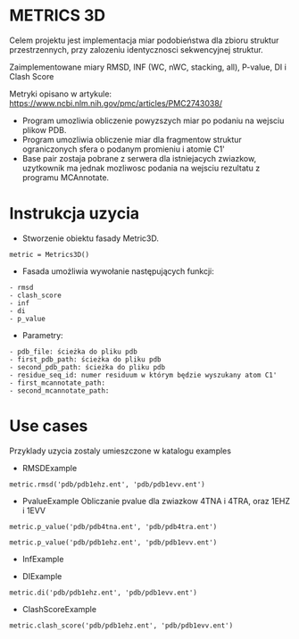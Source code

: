 # METRICS 3D

Celem projektu jest implementacja miar podobieństwa dla zbioru struktur przestrzennych,
przy zalozeniu identycznosci sekwencyjnej struktur.

Zaimplementowane miary
RMSD, INF (WC, nWC, stacking, all), P-value, DI i Clash Score

Metryki opisano w artykule: https://www.ncbi.nlm.nih.gov/pmc/articles/PMC2743038/

- Program umozliwia obliczenie powyzszych miar po podaniu na wejsciu plikow PDB.
- Program umozliwia obliczenie miar dla fragmentow struktur ograniczonych sfera o podanym promieniu i atomie C1'
- Base pair zostaja pobrane z serwera dla istniejacych zwiazkow, uzytkownik ma jednak mozliwosc podania na wejsciu rezultatu z programu MCAnnotate.

# Instrukcja uzycia

- Stworzenie obiektu fasady Metric3D.
```
metric = Metrics3D()
```
- Fasada umożliwia wywołanie następujących funkcji:
```
- rmsd
- clash_score
- inf
- di
- p_value
```
- Parametry:
```
- pdb_file: ścieżka do pliku pdb
- first_pdb_path: ścieżka do pliku pdb
- second_pdb_path: ścieżka do pliku pdb
- residue_seq_id: numer residuum w którym będzie wyszukany atom C1'
- first_mcannotate_path:
- second_mcannotate_path:
```


# Use cases

Przyklady uzycia zostaly umieszczone w katalogu examples

+ RMSDExample
```
metric.rmsd('pdb/pdb1ehz.ent', 'pdb/pdb1evv.ent')
```
+ PvalueExample
Obliczanie pvalue dla zwiazkow 4TNA i 4TRA, oraz 1EHZ i 1EVV
```
metric.p_value('pdb/pdb4tna.ent', 'pdb/pdb4tra.ent')

metric.p_value('pdb/pdb1ehz.ent', 'pdb/pdb1evv.ent')
```
+ InfExample

+ DIExample
```
metric.di('pdb/pdb1ehz.ent', 'pdb/pdb1evv.ent')
```
+ ClashScoreExample
```
metric.clash_score('pdb/pdb1ehz.ent', 'pdb/pdb1evv.ent')
```
#####